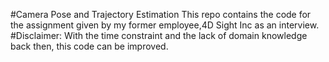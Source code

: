 #Camera Pose and Trajectory Estimation
This repo contains the code for the assignment given by my former employee,4D Sight Inc as an interview.
#Disclaimer: With the time constraint and the lack of domain knowledge back then, this code can be improved.
